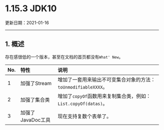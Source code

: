# 1.15.3 JDK10

更新日期：2021-01-16

-------------------------------------

## 1. 概述

存在感很低的一个版本，甚至在文档的首页都没有`What' New`。

No. | 特性 | 说明
:--|:--|:--
1 | 加强了Stream | 增加了一套用来输出不可变集合对象的方法：`toUnmodifiableXXXX`。
2 | 加强了集合类 | 增加了`copyOf`函数用来复制集合类，例如：`List.copyOf(datas)`。
3 | 加强了JavaDoc工具 | 现在支持复数个表单了。
